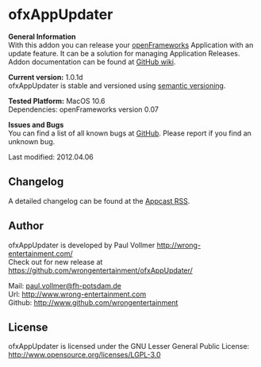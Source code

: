 # ofxAppUpdater

**General Information**  
With this addon you can release your [openFrameworks](http://www.openframeworks.cc/) Application with an update feature. It can be a solution for managing Application Releases.   
Addon documentation can be found at [GitHub wiki](https://github.com/WrongEntertainment/ofxAppUpdater/wiki).  

**Current version:** 1.0.1d  
ofxAppUpdater is stable and versioned using [semantic versioning](http://semver.org/).  

**Tested Platform:** MacOS 10.6  
Dependencies: openFrameworks version 0.07  

**Issues and Bugs**  
You can find a list of all known bugs at [GitHub](https://github.com/wrongentertainment/ofxAppUpdater/issues). Please report if you find an unknown bug.  

Last modified: 2012.04.06  

## Changelog
A detailed changelog can be found at the [Appcast RSS](https://raw.github.com/WrongEntertainment/ofxAppUpdater/master/release_storage/appcast.xml).  
 

## Author  
ofxAppUpdater is developed by Paul Vollmer http://wrong-entertainment.com/  
Check out for new release at https://github.com/wrongentertainment/ofxAppUpdater/  

Mail: paul.vollmer@fh-potsdam.de  
Url: http://www.wrong-entertainment.com  
Github: http://www.github.com/wrongentertainment  


## License 
ofxAppUpdater is licensed under the GNU Lesser General Public License: http://www.opensource.org/licenses/LGPL-3.0  
